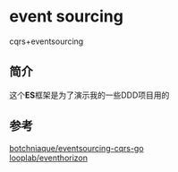 # event sourcing
cqrs+eventsourcing

## 简介
这个**ES**框架是为了演示我的一些DDD项目用的

## 参考
[botchniaque/eventsourcing-cqrs-go](https://github.com/botchniaque/eventsourcing-cqrs-go) </br>
[looplab/eventhorizon](https://github.com/looplab/eventhorizon)

